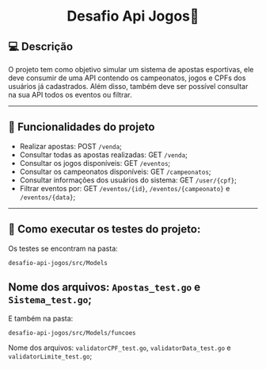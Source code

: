<h1 align="center">Desafio Api Jogos🎲</h1>

## 💻 Descrição

O projeto tem como objetivo simular um sistema de apostas esportivas, ele deve consumir de uma API contendo os campeonatos, jogos e CPFs dos usuários já cadastrados. Além disso, também deve ser possível consultar na sua API todos os eventos ou filtrar.

---

## 🔨 Funcionalidades do projeto

- Realizar apostas: POST `/venda`;
- Consultar todas as apostas realizadas: GET `/venda`;
- Consultar os jogos disponíveis: GET `/eventos`;
- Consultar os campeonatos disponíveis: GET `/campeonatos`;
- Consultar informações dos usuários do sistema: GET `/user/{cpf}`;
- Filtrar eventos por: GET `/eventos/{id}`, `/eventos/{campeonato}` e `/eventos/{data}`;

---

## 📁 Como executar os testes do projeto:

Os testes se encontram na pasta:
```
desafio-api-jogos/src/Models
```
Nome dos arquivos: `Apostas_test.go` e `Sistema_test.go`;
--
E também na pasta:
```
desafio-api-jogos/src/Models/funcoes
```
Nome dos arquivos: `validatorCPF_test.go`, `validatorData_test.go` e `validatorLimite_test.go`;
